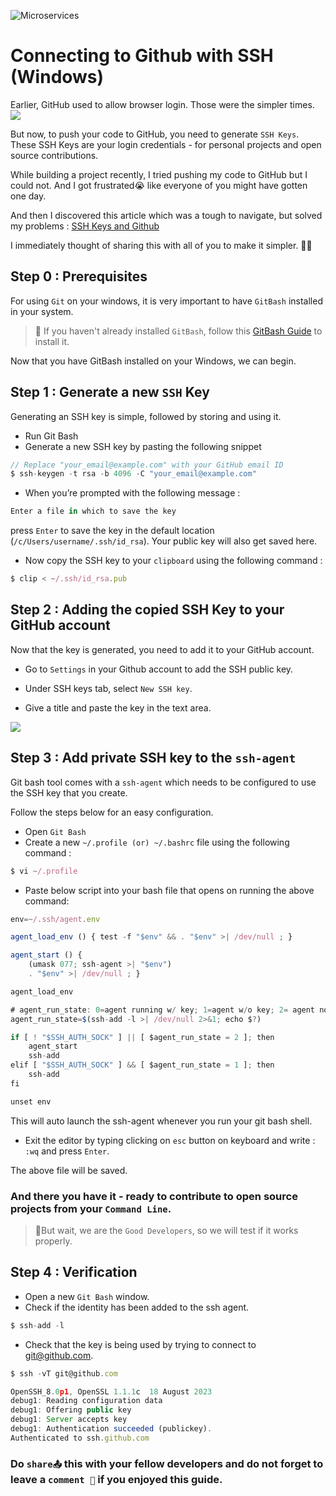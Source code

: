 ![Microservices](https://github.com/thevinitgupta/100-Days-of-Learning/assets/65801700/27fe03f7-da49-4b9b-af38-a4bed3c30b10)
# Connecting to Github with SSH (Windows)

Earlier, GitHub used to allow browser login. Those were the simpler times. 
<img src="https://media.giphy.com/media/rnb3iyd3KSyW4uMrgy/giphy.gif"/>

But now, to push your code to GitHub, you need to generate `SSH Keys`. These SSH Keys are your login credentials - for personal projects and open source contributions. 

While building a project recently, I tried pushing my code to GitHub but I could not. And I got frustrated😭 like everyone of you might have gotten one day. 

And then I discovered this article which was a tough to navigate, but solved my problems : [SSH Keys and Github](https://rharshad.com/github-ssh-windows/)

I immediately thought of sharing this with all of you to make it simpler. 📢📢

## Step 0 : Prerequisites
For using `Git` on your windows, it is very important to have `GitBash` installed in your system. 

> 🚨 If you haven't already installed `GitBash`, follow this [GitBash Guide](https://www.educative.io/answers/how-to-install-git-bash-in-windows) to install it.

Now that you have GitBash installed on your Windows, we can begin.

## Step 1 : Generate a new `SSH` Key
Generating an SSH key is simple, followed by storing and using it.
 - Run Git Bash
 - Generate a new SSH key by pasting the following snippet
```js
// Replace "your_email@example.com" with your GitHub email ID
$ ssh-keygen -t rsa -b 4096 -C "your_email@example.com"
```
 - When you’re prompted with the following message : 

```js
Enter a file in which to save the key
```

press `Enter` to save the key in the default location (`/c/Users/username/.ssh/id_rsa`). Your public key will also get saved here.

 - Now copy the SSH key to your `clipboard` using the following command : 
```js
$ clip < ~/.ssh/id_rsa.pub
```

## Step 2 : Adding the copied SSH Key to your GitHub account
Now that the key is generated, you need to add it to your GitHub account. 
 - Go to `Settings` in your Github account to add the SSH public key.

 - Under SSH keys tab, select `New SSH key`.

 - Give a title and paste the key in the text area.

<img src="https://media.giphy.com/media/v1.Y2lkPTc5MGI3NjExZGoxcGFib2pvcTQ5aXl4bnMwcmk2Zmc4c21ha2g1MDR2ZHU5M2xlaSZlcD12MV9pbnRlcm5hbF9naWZfYnlfaWQmY3Q9Zw/mLHXyewrjDoaWaQNqL/giphy.gif"/>


## Step 3 : Add private SSH key to the `ssh-agent`
Git bash tool comes with a `ssh-agent` which needs to be configured to use the SSH key that you create. 

Follow the steps below for an easy configuration.
 - Open `Git Bash`
 - Create a new `~/.profile (or) ~/.bashrc` file using the following command :
```js
$ vi ~/.profile
```
 - Paste below script into your bash file that opens on running the above command: 
```js
env=~/.ssh/agent.env

agent_load_env () { test -f "$env" && . "$env" >| /dev/null ; }

agent_start () {
    (umask 077; ssh-agent >| "$env")
    . "$env" >| /dev/null ; }

agent_load_env

# agent_run_state: 0=agent running w/ key; 1=agent w/o key; 2= agent not running
agent_run_state=$(ssh-add -l >| /dev/null 2>&1; echo $?)

if [ ! "$SSH_AUTH_SOCK" ] || [ $agent_run_state = 2 ]; then
    agent_start
    ssh-add
elif [ "$SSH_AUTH_SOCK" ] && [ $agent_run_state = 1 ]; then
    ssh-add
fi

unset env

```
This will auto launch the ssh-agent whenever you run your git bash shell.

- Exit the editor by typing clicking on `esc` button on keyboard and write : `:wq` and press `Enter`.

The above file will be saved. 

### And there you have it - ready to contribute to open source projects from your `Command Line`.

> 📌But wait, we are the `Good Developers`, so we will test if it works properly.

## Step 4 : Verification
 - Open a new `Git Bash` window.
 - Check if the identity has been added to the ssh agent.
```js
$ ssh-add -l
```
 - Check that the key is being used by trying to connect to git@github.com.
```js
$ ssh -vT git@github.com

OpenSSH_8.0p1, OpenSSL 1.1.1c  18 August 2023
debug1: Reading configuration data
debug1: Offering public key
debug1: Server accepts key
debug1: Authentication succeeded (publickey).
Authenticated to ssh.github.com
```
### Do `share📤` this with your fellow developers and do not forget to leave a `comment 📝` if you enjoyed this guide.
